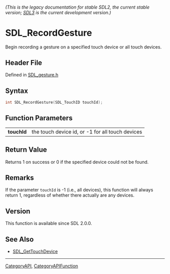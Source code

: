 ###### (This is the legacy documentation for stable SDL2, the current stable version; [SDL3](https://wiki.libsdl.org/SDL3/) is the current development version.)
# SDL_RecordGesture

Begin recording a gesture on a specified touch device or all touch devices.

## Header File

Defined in [SDL_gesture.h](https://github.com/libsdl-org/SDL/blob/SDL2/include/SDL_gesture.h)

## Syntax

```c
int SDL_RecordGesture(SDL_TouchID touchId);

```

## Function Parameters

|                 |                                                  |
| --------------- | ------------------------------------------------ |
| **touchId**     | the touch device id, or -1 for all touch devices |

## Return Value

Returns 1 on success or 0 if the specified device could not be found.

## Remarks

If the parameter `touchId` is -1 (i.e., all devices), this function will
always return 1, regardless of whether there actually are any devices.

## Version

This function is available since SDL 2.0.0.

## See Also

- [SDL_GetTouchDevice](SDL_GetTouchDevice)

----
[CategoryAPI](CategoryAPI), [CategoryAPIFunction](CategoryAPIFunction)

